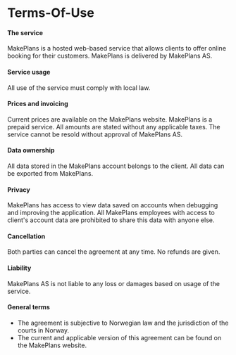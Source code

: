# Terms-Of-Use

<h4>The service</h4>

MakePlans is a hosted web-based service that allows clients to offer online booking for their customers.
MakePlans is delivered by MakePlans AS.

<h4>Service usage</h4>

All use of the service must comply with local law.

<h4>Prices and invoicing</h4>

Current prices are available on the MakePlans website. MakePlans is a prepaid service. All amounts are stated without any applicable taxes. The service cannot be resold without approval of MakePlans AS.

<h4>Data ownership</h4>

All data stored in the MakePlans account belongs to the client. All data can be exported from MakePlans.

<h4>Privacy</h4>

MakePlans has access to view data saved on accounts when debugging and improving the application. All MakePlans employees with access to client's account data are prohibited to share this data with anyone else.

<h4>Cancellation</h4>

Both parties can cancel the agreement at any time. No refunds are given.

<h4>Liability</h4>

MakePlans AS is not liable to any loss or damages based on usage of the service.

<h4>General terms</h4>
<ul>
<li>The agreement is subjective to Norwegian law and the jurisdiction of the courts in Norway.</li>
<li>The current and applicable version of this agreement can be found on the MakePlans website.</li>
</ul>

